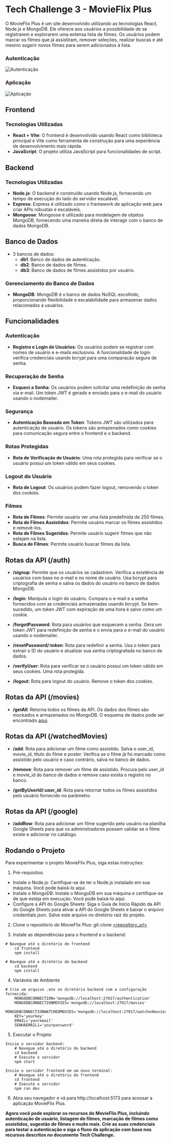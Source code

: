 # Tech Challenge 3 - MovieFlix Plus

O MovieFlix Plus é um site desenvolvido utilizando as tecnologias React, Node.js e MongoDB. Ele oferece aos usuários a possibilidade de se registrarem e explorarem uma extensa lista de filmes. Os usuários podem marcar os filmes que já assistiram, remover seleções, realizar buscas e até mesmo sugerir novos filmes para serem adicionados à lista.

### Autenticação
![Autenticação](./assets-readme/ezgif.com-speed.gif)

### Aplicação
![Aplicação](./assets-readme/screen-capture14-ezgif.com-speed.gif)

## Frontend
### Tecnologias Utilizadas
- **React + Vite**: O frontend é desenvolvido usando React como biblioteca principal e Vite como ferramenta de construção para uma experiência de desenvolvimento mais rápida.
- **JavaScript**: O projeto utiliza JavaScript para funcionalidades de script.

## Backend
### Tecnologias Utilizadas
- **Node.js**: O backend é construído usando Node.js, fornecendo um tempo de execução do lado do servidor escalável.
- **Express**: Express é utilizado como o framework de aplicação web para criar APIs robustas e escaláveis.
- **Mongoose**: Mongoose é utilizado para modelagem de objetos MongoDB, fornecendo uma maneira direta de interagir com o banco de dados MongoDB.

## Banco de Dados
- 3 bancos de dados:
  - **db1**: Banco de dados de autenticação.
  - **db2**: Banco de dados de filmes.
  - **db3**: Banco de dados de filmes assistidos por usuário.

### Gerenciamento do Banco de Dados
- **MongoDB**: MongoDB é o banco de dados NoSQL escolhido, proporcionando flexibilidade e escalabilidade para armazenar dados relacionados a usuários.

## Funcionalidades

### Autenticação
- **Registro e Login de Usuários**: Os usuários podem se registrar com nomes de usuário e e-mails exclusivos. A funcionalidade de login verifica credenciais usando bcrypt para uma comparação segura de senha.

### Recuperação de Senha
- **Esqueci a Senha**: Os usuários podem solicitar uma redefinição de senha via e-mail. Um token JWT é gerado e enviado para o e-mail do usuário usando o nodemailer.

### Segurança
- **Autenticação Baseada em Token**: Tokens JWT são utilizados para autenticação de usuário. Os tokens são armazenados como cookies para comunicação segura entre o frontend e o backend.

### Rotas Protegidas
- **Rota de Verificação de Usuário**: Uma rota protegida para verificar se o usuário possui um token válido em seus cookies.

### Logout do Usuário
- **Rota de Logout**: Os usuários podem fazer logout, removendo o token dos cookies.

### Filmes 
- **Rota de Filmes**: Permite usuário ver uma lista predefinida de 250 filmes.
- **Rota de Filmes Assistidos**: Permite usuário marcar os filmes assistidos e removê-los.
- **Rota de Filmes Sugeridos**: Permite usuário sugerir filmes que não estejam na lista.
- **Busca de Filmes**: Permite usuário buscar filmes da lista.

## Rotas da API (/auth)
- **/signup**: Permite que os usuários se cadastrem. Verifica a existência de usuários com base no e-mail e no nome de usuário. Usa bcrypt para criptografia de senha e salva os dados do usuário no banco de dados MongoDB.

- **/login**: Manipula o login do usuário. Compara o e-mail e a senha fornecidos com as credenciais armazenadas usando bcrypt. Se bem-sucedido, um token JWT com expiração de uma hora é salvo como um cookie.

- **/forgotPassword**: Rota para usuários que esquecem a senha. Gera um token JWT para redefinição de senha e o envia para o e-mail do usuário usando o nodemailer.

- **/resetPassword/:token**: Rota para redefinir a senha. Usa o token para extrair o ID do usuário e atualizar sua senha criptografada no banco de dados.

- **/verifyUser**: Rota para verificar se o usuário possui um token válido em seus cookies. Uma rota protegida.

- **/logout**: Rota para logout do usuário. Remove o token dos cookies.
 
## Rotas da API (/movies)
- **/getAll**: Retorna todos os filmes da API. Os dados dos filmes são mockados e armazenados no MongoDB. O esquema de dados pode ser encontrado [aqui](https://github.com/toedter/movies-demo/blob/master/backend/src/main/resources/static/movie-data/movies-250.json).

## Rotas da API (/watchedMovies)
- **/add**: Rota para adicionar um filme como assistido. Salva o user_id, movie_id, título do filme e poster. Verifica se o filme já foi marcado como assistido pelo usuário e caso contrário, salva no banco de dados.

- **/remove**: Rota para remover um filme de assistido. Procura pelo user_id e movie_id do banco de dados e remove caso exista o registro no banco.

- **/getByUserId/:user_id**: Rota para retornar todos os filmes assistidos pelo usuário fornecido no parâmetro.

## Rotas da API (/google)
- **/addRow**: Rota para adicionar um filme sugerido pelo usuário na planilha Google Sheets para que os administradores possam validar se o filme existe e adicionar no catálogo.

## Rodando o Projeto
Para experimentar o projeto MovieFlix Plus, siga estas instruções:

1) Pré-requisitos:
- Instale o Node.js: Certifique-se de ter o Node.js instalado em sua máquina. Você pode baixá-lo aqui.
- Instale o MongoDB: Instale o MongoDB em sua máquina e certifique-se de que esteja em execução. Você pode baixá-lo aqui.
- Configure a API do Google Sheets: Siga o Guia de Início Rápido da API do Google Sheets para ativar a API do Google Sheets e baixar o arquivo credentials.json. Salve este arquivo no diretório raiz do projeto.

2) Clone o repositório do MovieFlix Plus:
git clone [<repository_url>](https://github.com/laraberns/tech-challenge-3.git)

3) Instale as dependências para o frontend e o backend:
~~~
# Navegue até o diretório do frontend
    cd frontend
    npm install

# Navegue até o diretório do backend
    cd backend
    npm install
~~~

4) Variáveis de Ambiente
~~~
# Crie um arquivo .env no diretório backend com a configuração fornecida:
    MONGODBCONNECTION='mongodb://localhost:27017/authentication'
    MONGODBCONNECTIONMOVIES='mongodb://localhost:27017/movies'
    MONGODBCONNECTIONWATCHEDMOVIES='mongodb://localhost:27017/watchedmovies'
    KEY='yourkey'
    EMAIL='youremail'
    SENHAEMAIL1='yourpassword'
~~~

5) Executar o Projeto
~~~
Inicie o servidor backend:
    # Navegue até o diretório do backend
    cd backend
    # Execute o servidor
    npm start

Inicie o servidor frontend em um novo terminal:
    # Navegue até o diretório do frontend
    cd frontend
    # Execute o servidor
    npm run dev
~~~

6) Abra seu navegador e vá para http://localhost:5173 para acessar a aplicação MovieFlix Plus.

**Agora você pode explorar os recursos do MovieFlix Plus, incluindo autenticação de usuário, listagem de filmes, marcação de filmes como assistidos, sugestão de filmes e muito mais. Crie as suas credenciais para testar a autenticação e siga o fluxo da aplicação com base nos recursos descritos no documento Tech Challenge.**

